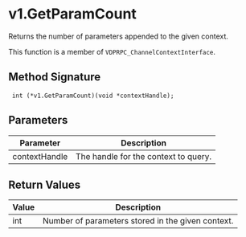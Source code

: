 # v1.GetParamCount

Returns the number of parameters appended to the given context.

This function is a member of `VDPRPC_ChannelContextInterface`.

## Method Signature
```
 int (*v1.GetParamCount)(void *contextHandle);
```

## Parameters

| Parameter | Description |
| --------- | ----------- |
| contextHandle | The handle for the context to query. |

## Return Values

| Value | Description |
| ----- | ----------- |
| int | Number of parameters stored in the given context. |


